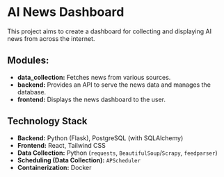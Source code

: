 # AI News Dashboard

This project aims to create a dashboard for collecting and displaying AI news from across the internet.

## Modules:
- **data_collection:** Fetches news from various sources.
- **backend:** Provides an API to serve the news data and manages the database.
- **frontend:** Displays the news dashboard to the user.

## Technology Stack

- **Backend:** Python (Flask), PostgreSQL (with SQLAlchemy)
- **Frontend:** React, Tailwind CSS
- **Data Collection:** Python (`requests`, `BeautifulSoup`/`Scrapy`, `feedparser`)
- **Scheduling (Data Collection):** `APScheduler`
- **Containerization:** Docker
